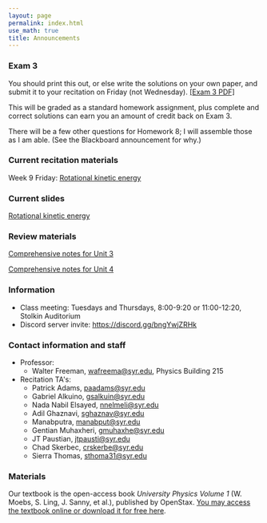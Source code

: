 ```yaml
---
layout: page 
permalink: index.html
use_math: true
title: Announcements
---
```


### Exam 3

You should print this out, or else write the solutions on your own paper, and submit it to your recitation on Friday
 (not Wednesday). <a href="exam3-formA.pdf">[Exam 3 PDF]</a>

This will be graded as a standard homework assignment,
plus complete and correct solutions can earn you an amount of credit back on Exam 3.

There will be a few other questions for Homework 8; I will assemble those as I am able. (See the Blackboard 
announcement for why.)

### Current recitation materials

Week 9 Friday: <a href="recitation/week9/recitation-rotational-energy.pdf">Rotational kinetic energy</a>

### Current slides

<a href="slides/lec19/lecture19.pdf">Rotational kinetic energy</a>

### Review materials

<a href="unit-3-review.pdf">Comprehensive notes for Unit 3</a>

<a href="unit-4-review.pdf">Comprehensive notes for Unit 4</a>



### Information
- Class meeting: Tuesdays and Thursdays, 8:00-9:20 or 11:00-12:20, Stolkin Auditorium 
- Discord server invite: <https://discord.gg/bngYwjZRHk>

### Contact information and staff
-   Professor: 
    - Walter Freeman, <wafreema@syr.edu>, Physics Building 215 
-   Recitation TA's:
    * Patrick Adams, <paadams@syr.edu>
    * Gabriel Alkuino, <gsalkuin@syr.edu>
    * Nada Nabil Elsayed, <nnelmeli@syr.edu>
    * Adil Ghaznavi, <sghaznav@syr.edu>
    * Manabputra, <manabput@syr.edu>
    * Gentian Muhaxheri, <gmuhaxhe@syr.edu>
    * JT Paustian, <jtpausti@syr.edu>
    * Chad Skerbec, <crskerbe@syr.edu>
    * Sierra Thomas, <sthoma31@syr.edu>

### Materials

Our textbook is the open-access book *University Physics Volume 1* (W. Moebs, S. Ling, J. Sanny, et al.), published by OpenStax. <a href="https://openstax.org/details/books/university-physics-volume-1">You may access the textbook online or download it for free here</a>. 


